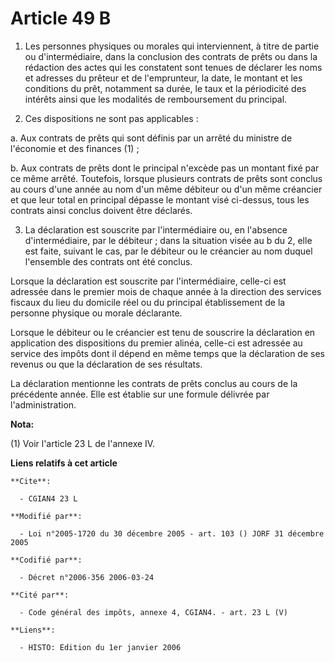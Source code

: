 # Article 49 B

1. Les personnes physiques ou morales qui interviennent, à titre de partie ou d'intermédiaire, dans la conclusion des
contrats de prêts ou dans la rédaction des actes qui les constatent sont tenues de déclarer les noms et adresses du prêteur
et de l'emprunteur, la date, le montant et les conditions du prêt, notamment sa durée, le taux et la périodicité des intérêts
ainsi que les modalités de remboursement du principal.

2. Ces dispositions ne sont pas applicables :

a. Aux contrats de prêts qui sont définis par un arrêté du ministre de l'économie et des finances (1) ;

b. Aux contrats de prêts dont le principal n'excède pas un montant fixé par ce même arrêté. Toutefois, lorsque plusieurs
contrats de prêts sont conclus au cours d'une année au nom d'un même débiteur ou d'un même créancier et que leur total en
principal dépasse le montant visé ci-dessus, tous les contrats ainsi conclus doivent être déclarés.

3. La déclaration est souscrite par l'intermédiaire ou, en l'absence d'intermédiaire, par le débiteur ; dans la situation
visée au b du 2, elle est faite, suivant le cas, par le débiteur ou le créancier au nom duquel l'ensemble des contrats ont
été conclus.

Lorsque la déclaration est souscrite par l'intermédiaire, celle-ci est adressée dans le premier mois de chaque année à la
direction des services fiscaux du lieu du domicile réel ou du principal établissement de la personne physique ou morale
déclarante.

Lorsque le débiteur ou le créancier est tenu de souscrire la déclaration en application des dispositions du premier alinéa,
celle-ci est adressée au service des impôts dont il dépend en même temps que la déclaration de ses revenus ou que la
déclaration de ses résultats.

La déclaration mentionne les contrats de prêts conclus au cours de la précédente année. Elle est établie sur une formule
délivrée par l'administration.

**Nota:**

(1) Voir l'article 23 L de l'annexe IV.

**Liens relatifs à cet article**

	**Cite**:

	  - CGIAN4 23 L

	**Modifié par**:

	  - Loi n°2005-1720 du 30 décembre 2005 - art. 103 () JORF 31 décembre 2005

	**Codifié par**:

	  - Décret n°2006-356 2006-03-24

	**Cité par**:

	  - Code général des impôts, annexe 4, CGIAN4. - art. 23 L (V)

	**Liens**:

	  - HISTO: Edition du 1er janvier 2006
